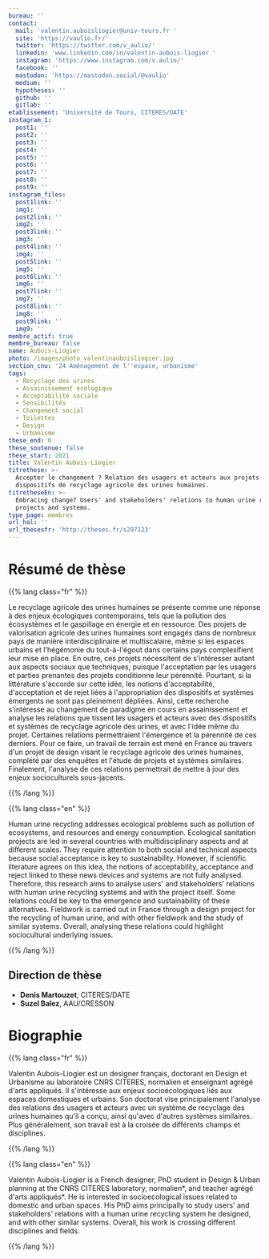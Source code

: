 ```yaml
---
bureau: ''
contact:
  mail: 'valentin.auboisliogier@univ-tours.fr '
  site: 'https://vaulio.fr/'
  twitter: 'https://twitter.com/v_aulio/'
  linkedin: 'www.linkedin.com/in/valentin-aubois-liogier '
  instagram: 'https://www.instagram.com/v.aulio/'
  facebook: ''
  mastodon: 'https://mastodon.social/@vaulio'
  medium: ''
  hypotheses: ''
  github: ''
  gitlab: ''
etablissement: 'Université de Tours, CITERES/DATE'
instagram_1:
  post1: ''
  post2: ''
  post3: ''
  post4: ''
  post5: ''
  post6: ''
  post7: ''
  post8: ''
  post9: ''
instagram_files:
  post1link: ''
  img1: ''
  post2link: ''
  img2: ''
  post3link: ''
  img3: ''
  post4link: ''
  img4: ''
  post5link: ''
  img5: ''
  post6link: ''
  img6: ''
  post7link: ''
  img7: ''
  post8link: ''
  img8: ''
  post9link: ''
  img9: ''
membre_actif: true
membre_bureau: false
name: Aubois-Liogier
photo: /images/photo_valentinauboisliogier.jpg
section_cnu: '24 Aménagement de l''espace, urbanisme'
tags:
  - Recyclage des urines
  - Assainissement écologique
  - Acceptabilité sociale
  - Sensibilités
  - Changement social
  - Toilettes
  - Design
  - Urbanisme
these_end: 0
these_soutenue: false
these_start: 2021
title: Valentin Aubois-Liogier
titrethese: >-
  Accepter le changement ? Relation des usagers et acteurs aux projets et
  dispositifs de recyclage agricole des urines humaines.
titretheseEn: >-
  Embracing change? Users' and stakeholders' relations to human urine recycling
  projects and systems.
type_page: membres
url_hal: ''
url_thesesfr: 'http://theses.fr/s297123'
---
```


<!-- Supprimer les parties non remplies (supprimer les blocks de lang s'il n'y a pas deux langues). Tu es libre d'ajouter ce que tu veux à cette partie -->

# Résumé de thèse

{{% lang class="fr" %}}

Le recyclage agricole des urines humaines se présente comme une réponse à des enjeux écologiques contemporains, tels que la pollution des écosystèmes et le gaspillage en énergie et en ressource. Des projets de valorisation agricole des urines humaines sont engagés dans de nombreux pays de manière interdisciplinaire et multiscalaire, même si les espaces urbains et l'hégémonie du tout-à-l'égout dans certains pays complexifient leur mise en place. En outre, ces projets nécessitent de s'intéresser autant aux aspects sociaux que techniques, puisque l'acceptation par les usagers et parties prenantes des projets conditionne leur pérennité. Pourtant, si la littérature s'accorde sur cette idée, les notions d'acceptabilité, d'acceptation et de rejet liées à l'appropriation des dispositifs et systèmes émergents ne sont pas pleinement dépliées. Ainsi, cette recherche s'intéresse au changement de paradigme en cours en assainissement et analyse les relations que tissent les usagers et acteurs avec des dispositifs et systèmes de recyclage agricole des urines, et avec l'idée même du projet. Certaines relations permettraient l'émergence et la pérennité de ces derniers. Pour ce faire, un travail de terrain est mené en France au travers d'un projet de design visant le recyclage agricole des urines humaines, complété par des enquêtes et l'étude de projets et systèmes similaires. Finalement, l'analyse de ces relations permettrait de mettre à jour des enjeux socioculturels sous-jacents.

{{% /lang %}}

{{% lang class="en" %}}

Human urine recycling addresses ecological problems such as pollution of ecosystems, and resources and energy consumption. Ecological sanitation projects are led in several countries with multidisciplinary aspects and at different scales. They require attention to both social and technical aspects because social acceptance is key to sustainability. However, if scientific literature agrees on this idea, the notions of acceptability, acceptance and reject linked to these news devices and systems are not fully analysed. Therefore, this research aims to analyse users' and stakeholders' relations with human urine recycling systems and with the project itself. Some relations could be key to the emergence and sustainability of these alternatives. Fieldwork is carried out in France through a design project for the recycling of human urine, and with other fieldwork and the study of similar systems. Overall, analysing these relations could highlight sociocultural underlying issues.

{{% /lang %}}

## Direction de thèse

* **Denis Martouzet**, CITERES/DATE
* **Suzel Balez**, AAU/CRESSON

# Biographie

{{% lang class="fr" %}}

Valentin Aubois-Liogier est un designer français, doctorant en Design et Urbanisme au laboratoire CNRS CITERES, normalien et enseignant agrégé d'arts appliqués. Il s'intéresse aux enjeux socioécologiques liés aux espaces domestiques et urbains. Son doctorat vise principalement l'analyse des relations des usagers et acteurs avec un système de recyclage des urines humaines qu'il a conçu, ainsi qu'avec d'autres systèmes similaires. Plus généralement, son travail est à la croisée de différents champs et disciplines.

{{% /lang %}}

{{% lang class="en" %}}

Valentin Aubois-Liogier is a French designer, PhD student in Design & Urban planning at the CNRS CITERES laboratory, normalien\*, and teacher agrégé d'arts appliqués\*. He is interested in socioecological issues related to domestic and urban spaces. His PhD aims principally to study users' and stakeholders' relations with a human urine recycling system he designed, and with other similar systems. Overall, his work is crossing different disciplines and fields.

{{% /lang %}}
